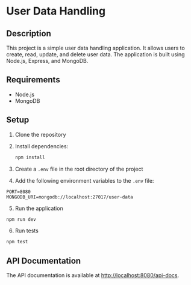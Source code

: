 # User Data Handling

## Description

This project is a simple user data handling application. It allows users to create, read, update, and delete user data. The application is built using Node.js, Express, and MongoDB.

## Requirements

- Node.js
- MongoDB

## Setup

1. Clone the repository
2. Install dependencies:

   ```bash
   npm install
   ```

3. Create a `.env` file in the root directory of the project
4. Add the following environment variables to the `.env` file:

```
PORT=8080
MONGODB_URI=mongodb://localhost:27017/user-data
```

5. Run the application

```bash
npm run dev
```

6. Run tests

```bash
npm test
```

## API Documentation

The API documentation is available at [http://localhost:8080/api-docs](http://localhost:8080/api-docs).

